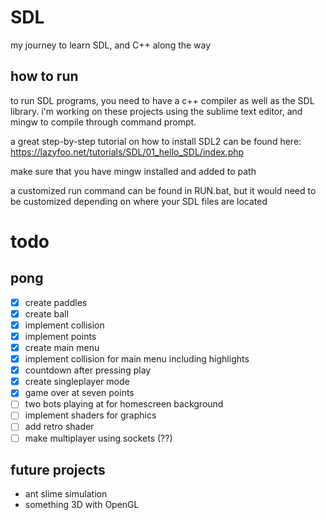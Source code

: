 # SDL
my journey to learn SDL, and C++ along the way

## how to run
to run SDL programs, you need to have a c++ compiler as well as the SDL library.
i'm working on these projects using the sublime text editor, and mingw to compile through command prompt.

a great step-by-step tutorial on how to install SDL2 can be found here:
https://lazyfoo.net/tutorials/SDL/01_hello_SDL/index.php

make sure that you have mingw installed and added to path

a customized run command can be found in RUN.bat, but it would need to be customized depending on where your SDL files are located

# todo

## pong
- [x] create paddles
- [x] create ball
- [x] implement collision
- [x] implement points
- [x] create main menu
- [x] implement collision for main menu including highlights
- [x] countdown after pressing play
- [x] create singleplayer mode
- [x] game over at seven points
- [ ] two bots playing at for homescreen background
- [ ] implement shaders for graphics
- [ ] add retro shader
- [ ] make multiplayer using sockets (??)

## future projects
- ant slime simulation
- something 3D with OpenGL
